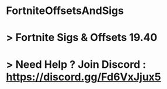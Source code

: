 # FortniteOffsetsAndSigs
# > Fortnite Sigs &amp; Offsets 19.40
# > Need Help ? Join Discord : https://discord.gg/Fd6VxJjux5

